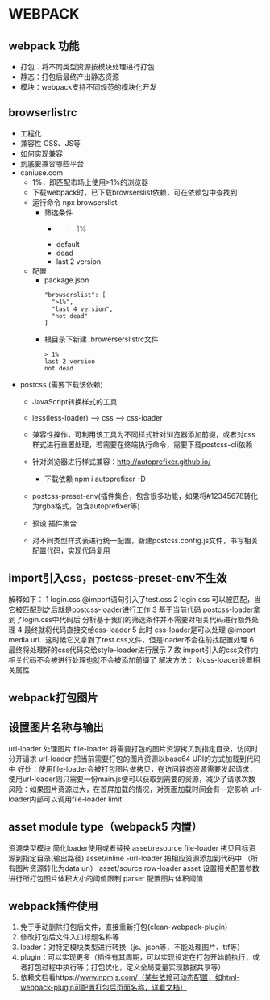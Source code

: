 <!--
 * @Description: 
 * @version: 
 * @Author: simpletoyou
 * @Date: 2022-02-14 10:31:15
 * @LastEditors: simpletoyou
 * @LastEditTime: 2022-02-24 11:10:10
-->

# WEBPACK

## webpack 功能
  * 打包：将不同类型资源按模块处理进行打包
  * 静态：打包后最终产出静态资源
  * 模块：webpack支持不同规范的模块化开发

## browserlistrc
  * 工程化
  * 兼容性 CSS、JS等
  * 如何实现兼容
  * 到底要兼容哪些平台
  * caniuse.com
    - 1%，即匹配市场上使用>1%的浏览器
    - 下载webpack时，已下载browserslist依赖，可在依赖包中查找到
    - 运行命令 npx browserslist
      - 筛选条件
        - >1%
        - default
        - dead
        - last 2 version
    - 配置
      - package.json
        ```
        "browserslist": [
          ">1%",
          "last 4 version",
          "not dead"
        ]
        ```
      - 根目录下新建 .browerserslistrc文件
        ```
        > 1%
        last 2 version
        not dead
        ```
  * postcss (需要下载该依赖)
    - JavaScript转换样式的工具
    - less(less-loader) --> css --> css-loader
    - 兼容性操作，可利用该工具为不同样式针对浏览器添加前缀，或者对css样式进行重置处理，若需要在终端执行命令，需要下载postcss-cli依赖
    - 针对浏览器进行样式兼容：http://autoprefixer.github.io/
      - 下载依赖 npm i autoprefixer -D

    - postcss-preset-env(插件集合，包含很多功能，如果将#12345678转化为rgba格式，包含autoprefixer等)
    - 预设 插件集合

    - 对不同类型样式表进行统一配置，新建postcss.config.js文件，书写相关配置代码，实现代码复用

## import引入css，postcss-preset-env不生效
   解释如下：
    1 login.css @import语句引入了test.css
    2 login.css 可以被匹配，当它被匹配到之后就是postcss-loader进行工作
    3 基于当前代码 postcss-loader拿到了login.css中代码后 分析基于我们的筛选条件并不需要对相关代码进行额外处理
    4 最终就将代码直接交给css-loader
    5 此时 css-loader是可以处理 @import media url.. 这时候它又拿到了test.css文件，但是loader不会往前找配置处理
    6 最终将处理好的css代码交给style-loader进行展示
    7 故 import引入的css文件内 相关代码不会被进行处理也就不会被添加前缀了
  解决方法：
    对css-loader设置相关属性
  
  ## webpack打包图片
  <!-- 
    打包图片 file-loader
    - img src
      + 使用 require 导入图片，如果不配置 esModule 为 false， 则需要 .default导出
      + 也可在配置中设置 esModule：false
      + 第三种方法：采用import xx from 图片资源，此时可以直接使用xxx
    - background url
   -->
## 设置图片名称与输出
  url-loader 处理图片
  file-loader
  将需要打包的图片资源拷贝到指定目录，访问时分开请求
  url-loader
  把当前需要打包的图片资源以base64 URI的方式加载到代码中
  好处：使用file-loader会被打包图片做拷贝，在访问静态资源需要发起请求，使用url-loader则只需要一份main.js便可以获取到需要的资源，减少了请求次数
  风险：如果图片资源过大，在首屏加载的情况，对页面加载时间会有一定影响
  url-loader内部可以调用file-loader
  limit
## asset module type（webpack5 内置）
  资源类型模块
  简化loader使用或者替换
  asset/resource
  file-loader 拷贝目标资源到指定目录(输出路径)
  asset/inline -url-loader 把相应资源添加到代码中 （所有图片资源转化为data uri）
  asset/source
  row-loader
  asset 设置相关配置参数 进行所打包图片体积大小的阈值限制
  parser 配置图片体积阈值

## webpack插件使用
  1. 免于手动删除打包后文件，直接重新打包(clean-webpack-plugin)
  2. 修改打包后文件入口标题名称等
  3. loader：对特定模块类型进行转换（js、json等，不能处理图片、ttf等）
  4. plugin：可以实现更多（插件有其周期，可以实现设定在打包开始前执行，或者打包过程中执行等；打包优化，定义全局变量实现数据共享等）
  5. 依赖文档看https://www.npmjs.com/（某些依赖可动态配置，如html-webpack-plugin可配置打包后页面名称，详看文档）